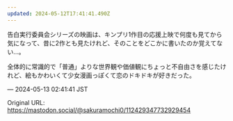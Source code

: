 ```yaml
---
updated: 2024-05-12T17:41:41.490Z
---
```


<p>告白実行委員会シリーズの映画は、キンプリ1作目の応援上映で何度も見てから気になって、昔に2作とも見たけれど、そのことをどこかに書いたのか覚えてない…。</p><p>全体的に常識的で「普通」よりな世界観や価値観にちょっと不自由さを感じたけれど、絵もかわいくて少女漫画っぽくて恋のドキドキが好きだった。</p>

&mdash; 2024-05-13 02:41:41 JST

Original URL: https://mastodon.social/@sakuramochi0/112429347732929454
